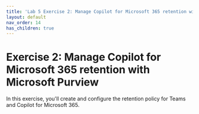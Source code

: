 ```yaml
---
title: 'Lab 5 Exercise 2: Manage Copilot for Microsoft 365 retention with Microsoft Purview'
layout: default
nav_order: 14
has_children: true
---
```


# Exercise 2: Manage Copilot for Microsoft 365 retention with Microsoft Purview

In this exercise, you'll create and configure the retention policy for Teams and Copilot for Microsoft 365.
